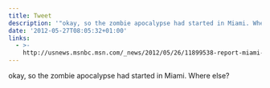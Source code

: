 ```yaml
---
title: Tweet
description: '"okay, so the zombie apocalypse had started in Miami. Where else? "'
date: '2012-05-27T08:05:32+01:00'
links:
  - >-
    http://usnews.msnbc.msn.com/_news/2012/05/26/11899538-report-miami-police-shoot-naked-man-chewing-on-victims-face?lite
---
```

okay, so the zombie apocalypse had started in Miami. Where else? 
